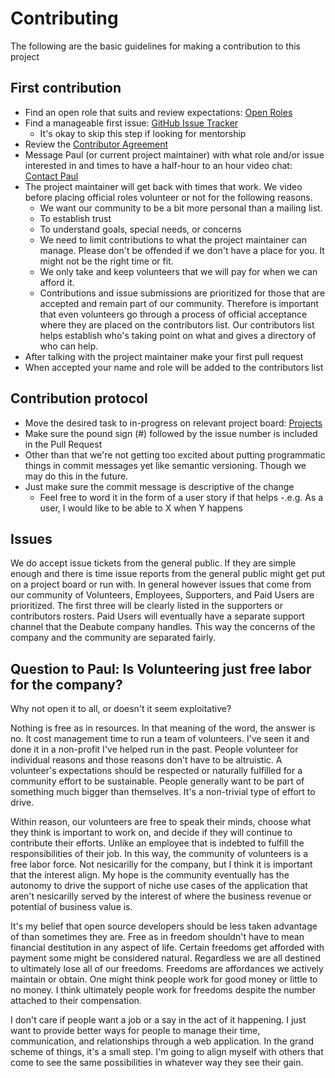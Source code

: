 # Contributing

The following are the basic guidelines for making a contribution to this project

## First contribution

- Find an open role that suits and review expectations: [Open Roles](Open_Roles.md)
- Find a manageable first issue: [GitHub Issue Tracker](https://github.com/Deabute/plan-client/issues)
  - It's okay to skip this step if looking for mentorship
- Review the [Contributor Agreement](Contributor_License_Agreement.md)
- Message Paul (or current project maintainer) with what role and/or issue interested in and times to have a half-hour to an hour video chat: [Contact Paul](https://contact.deabute.com/)
- The project maintainer will get back with times that work. We video before placing official roles volunteer or not for the following reasons.
  - We want our community to be a bit more personal than a mailing list.
  - To establish trust
  - To understand goals, special needs, or concerns
  - We need to limit contributions to what the project maintainer can manage. Please don't be offended if we don't have a place for you. It might not be the right time or fit.
  - We only take and keep volunteers that we will pay for when we can afford it.
  - Contributions and issue submissions are prioritized for those that are accepted and remain part of our community. Therefore is important that even volunteers go through a process of official acceptance where they are placed on the contributors list. Our contributors list helps establish who's taking point on what and gives a directory of who can help.
- After talking with the project maintainer make your first pull request
- When accepted your name and role will be added to the contributors list

## Contribution protocol

- Move the desired task to in-progress on relevant project board: [Projects](https://github.com/Deabute/plan-client/projects)
- Make sure the pound sign (#) followed by the issue number is included in the Pull Request
- Other than that we're not getting too excited about putting programmatic things in commit messages yet like semantic versioning. Though we may do this in the future.
- Just make sure the commit message is descriptive of the change
  - Feel free to word it in the form of a user story if that helps
    -.e.g. As a user, I would like to be able to X when Y happens

## Issues

We do accept issue tickets from the general public. If they are simple enough and there is time issue reports from the general public might get put on a project board or run with. In general however issues that come from our community of Volunteers, Employees, Supporters, and Paid Users are prioritized. The first three will be clearly listed in the supporters or contributors rosters. Paid Users will eventually have a separate support channel that the Deabute company handles. This way the concerns of the company and the community are separated fairly.

## Question to Paul: Is Volunteering just free labor for the company?

Why not open it to all, or doesn't it seem exploitative?

Nothing is free as in resources. In that meaning of the word, the answer is no. It cost management time to run a team of volunteers. I've seen it and done it in a non-profit I've helped run in the past. People volunteer for individual reasons and those reasons don't have to be altruistic. A volunteer's expectations should be respected or naturally fulfilled for a community effort to be sustainable. People generally want to be part of something much bigger than themselves. It's a non-trivial type of effort to drive.

Within reason, our volunteers are free to speak their minds, choose what they think is important to work on, and decide if they will continue to contribute their efforts. Unlike an employee that is indebted to fulfill the responsibilities of their job. In this way, the community of volunteers is a free labor force. Not nesicarilly for the company, but I think it is important that the interest align. My hope is the community eventually has the autonomy to drive the support of niche use cases of the application that aren't nesicarilly served by the interest of where the business revenue or potential of business value is.

It's my belief that open source developers should be less taken advantage of than sometimes they are. Free as in freedom shouldn't have to mean financial destitution in any aspect of life. Certain freedoms get afforded with payment some might be considered natural. Regardless we are all destined to ultimately lose all of our freedoms. Freedoms are affordances we actively maintain or obtain. One might think people work for good money or little to no money. I think ultimately people work for freedoms despite the number attached to their compensation.

I don't care if people want a job or a say in the act of it happening. I just want to provide better ways for people to manage their time, communication, and relationships through a web application. In the grand scheme of things, it's a small step. I'm going to align myself with others that come to see the same possibilities in whatever way they see their gain.
